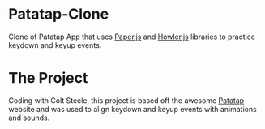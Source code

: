 # Patatap-Clone

Clone of Patatap App that uses [Paper.js](http://paperjs.org/) and [Howler.js](https://howlerjs.com/) libraries to practice keydown and keyup events.

# The Project

Coding with Colt Steele, this project is based off the awesome [Patatap](https://patatap.com/) website and was used to align keydown and keyup events with animations and sounds. 





